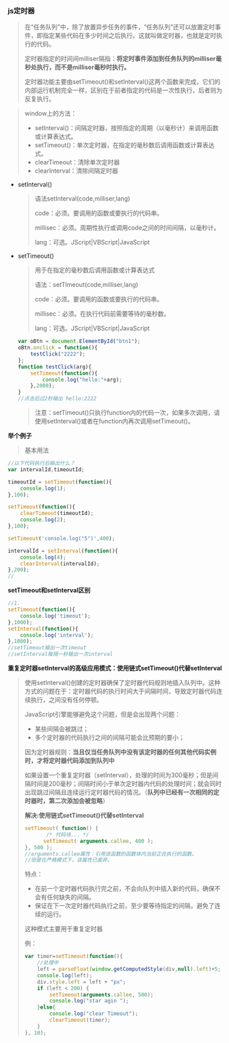 ### js定时器

> 在“任务队列”中，除了放置异步任务的事件，“任务队列”还可以放置定时事件，即指定某些代码在多少时间之后执行。这就叫做定时器，也就是定时执行的代码。
>
> 定时器指定的时间间milliser隔指：**将定时事件添加到任务队列的milliser毫秒处执行，而不是milliser毫秒时执行。**
>
> 定时器功能主要由setTimeout()和setInterval()这两个函数来完成，它们的内部运行机制完全一样，区别在于前者指定的代码是一次性执行，后者则为反复执行。

> window上的方法：
>
> - setInterval()：间隔定时器，按照指定的周期（以毫秒计）来调用函数或计算表达式。
> - setTimeout()：单次定时器，在指定的毫秒数后调用函数或计算表达式。
> - clearTimeout：清除单次定时器
> - clearInterval：清除间隔定时器

- setInterval()

  > 语法setInterval(code,milliser,lang)
  >
  > code：必须。要调用的函数或要执行的代码串。
  >
  > millisec：必须。周期性执行或调用code之间的时间间隔，以毫秒计。
  >
  > lang：可选。JScript|VBScript|JavaScript

- setTimeout()

  > 用于在指定的毫秒数后调用函数或计算表达式
  >
  > 语法：setTImeout(code,milliser,lang)
  >
  > code：必须。要调用的函数或要执行的代码串。
  >
  > millisec：必须。在执行代码前需要等待的毫秒数。
  >
  > lang：可选。JScript|VBScript|JavaScript

  ```js
  var oBtn = document.ElementById("btn1");
  oBtn.onclick = function(){
      testClick("2222");
  };
  function testClick(arg){
      setTimeout(function(){
          console.log("hello:"+arg);
      },2000);
  }
  //点击后过2秒输出 hello:2222
  ```

  > 注意：setTimeout()只执行function内的代码一次，如果多次调用，请使用setInterval()或者在function内再次调用setTimeout()。
  >
  > 

**举个例子**

> 基本用法

```js
//以下代码执行后输出什么？
var intervalId,timeoutId;

timeoutId = setTimeout(function(){
    console.log(1);
},100);

setTimeout(function(){
    clearTimeout(timeoutId);
    console.log(2);
},100);

setTimeout('console.log("5")',400);

intervalId = setInterval(function(){
    console.log(4);
    clearInterval(intervalId);
},200);
//
```

**setTimeout和setInterval区别**

```js
//1.
setTimeout(function(){
    console.log('timeout');
},1000);
setInterval(function(){
    console.log('interval');
},1000);
//setTimeout输出一次timeout
//setInterval每隔一秒输出一次interval

```

**重复定时器setInterval的高级应用模式：使用链式setTimeout()代替setInterval**

> 使用setInterval()创建的定时器确保了定时器代码规则地插入队列中。这种方式的问题在于：定时器代码的执行时间大于间隔时间，导致定时器代码连续执行，之间没有任何停顿。
>
> JavaScript引擎能够避免这个问题，但是会出现两个问题：
>
> - 某些间隔会被跳过；
> - 多个定时器的代码执行之间的间隔可能会比预期的要小；
>
> 因为定时器规则：**当且仅当任务队列中没有该定时器的任何其他代码实例时，才将定时器代码添加到队列中**
>
> 如果设置一个重复定时器（setInterval），处理的时间为300毫秒；但是间隔时间是200毫秒；间隔时间小于单次定时器内代码的处理时间；就会同时出现跳过间隔且连续运行定时器代码的情况。（**队列中已经有一次相同的定时器时，第二次添加会被忽略**）
>
> **解决:使用链式setTimeout()代替setInterval**
>
> ```js
> setTimeout( function() {  
>        /* 代码块... */   
>       setTimeout( arguments.callee, 400 );   
> }, 500 ); 
> //arguments.callee属性：引用该函数的函数体内当前正在执行的函数。
> //但是在严格模式下，该属性已废弃。
> ```
>
> 特点：
>
> - 在前一个定时器代码执行完之前，不会向队列中插入新的代码，确保不会有任何缺失的间隔。
> - 保证在下一次定时器代码执行之前，至少要等待指定的间隔，避免了连续的运行。
>
> 这种模式主要用于重复定时器
>
> 例：
>
> ```js
> var timer=setTimeout(function(){
>     //处理中
>     left = parseFloat(window.getComputedStyle(div,null).left)+5;
>     console.log(left);
>     div.style.left = left + "px";
>     if (left < 200) {
>         setTimeout(arguments.callee, 500);
>         console.log("star agin ");
>     }else{
>         console.log("clear Timeout");
>         clearTimeout(timer);
>     }
> }, 10);
> ```
>
